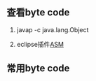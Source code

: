 ## 查看byte code

1. javap -c java.lang.Object

2. eclipse插件[ASM](http://asm.ow2.org/eclipse/index.html)

## 常用byte code

